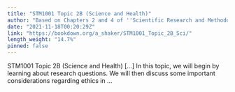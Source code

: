 ```yaml
---
title: "STM1001 Topic 2B (Science and Health)"
author: "Based on Chapters 2 and 4 of ''Scientific Research and Methodology'' by Peter K. Dunn (Dunn 2021)"
date: "2021-11-18T00:20:29Z"
link: "https://bookdown.org/a_shaker/STM1001_Topic_2B_Sci/"
length_weight: "14.7%"
pinned: false
---
```


STM1001 Topic 2B (Science and Health) [...] In this topic, we will begin by learning about research questions. We will then discuss some important considerations regarding ethics in ...
